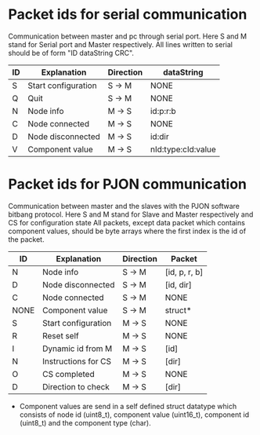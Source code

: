 # Packet ids for serial communication
Communication between master and pc through serial port. 
Here S and M stand for Serial port and Master respectively.
All lines written to serial should be of form "ID dataString CRC".

| ID            | Explanation         | Direction  | dataString         |
| ------------- | -------------       | -----      | -----              |
| S             | Start configuration | S -> M     | NONE               |
| Q             | Quit                | S -> M     | NONE               |
| N             | Node info           | M -> S     | id:p:r:b           |
| C             | Node connected      | M -> S     | NONE               |
| D             | Node disconnected   | M -> S     | id:dir             |
| V             | Component value     | M -> S     | nId:type:cId:value |

# Packet ids for PJON communication
Communication between master and the slaves with the PJON software bitbang protocol.
Here S and M stand for Slave and Master respectively and CS for configuration state
All packets, except data packet which contains component values, should be byte arrays where
the first index is the id of the packet.

| ID            | Explanation         | Direction  | Packet             |
| ------------- | -------------       | -----      | -----              |
| N             | Node info           | S -> M     | [id, p, r, b]      |
| D             | Node disconnected   | S -> M     | [id, dir]          |
| C             | Node connected      | S -> M     | NONE               |
| NONE          | Component value     | S -> M     | struct*            |
| S             | Start configuration | M -> S     | NONE               |
| R             | Reset self          | M -> S     | NONE               |
| I             | Dynamic id from M   | M -> S     | [id]               |
| N             | Instructions for CS | M -> S     | [dir]              |
| O             | CS completed        | M -> S     | NONE               |
| D             | Direction to check  | M -> S     | [dir]              |
* Component values are send in a self defined struct datatype which consists of node id (uint8_t), component value (uint16_t), component id (uint8_t) and the component type (char).